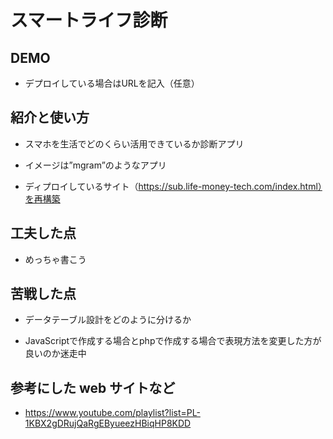# スマートライフ診断

## DEMO

  - デプロイしている場合はURLを記入（任意）

## 紹介と使い方

  - スマホを生活でどのくらい活用できているか診断アプリ

  - イメージは”mgram”のようなアプリ

  - ディプロイしているサイト（https://sub.life-money-tech.com/index.html）を再構築

## 工夫した点

  - めっちゃ書こう

## 苦戦した点

  - データテーブル設計をどのように分けるか

  - JavaScriptで作成する場合とphpで作成する場合で表現方法を変更した方が良いのか迷走中

## 参考にした web サイトなど

  - https://www.youtube.com/playlist?list=PL-1KBX2gDRujQaRgEByueezHBiqHP8KDD